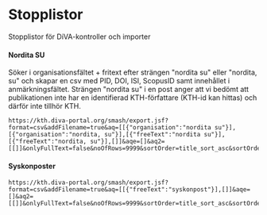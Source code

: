 # Stopplistor

Stopplistor för DiVA-kontroller och importer

#### Nordita SU
Söker i organisationsfältet + fritext efter strängen "nordita su" eller "nordita, su" och skapar en csv med PID, DOI, ISI, ScopusID samt innehållet i anmärkningsfältet. Strängen "nordita su" i en post anger att vi bedömt att publikationen inte har en identifierad KTH-författare (KTH-id kan hittas) och därför inte tillhör KTH.   

````
https://kth.diva-portal.org/smash/export.jsf?format=csv&addFilename=true&aq=[[{"organisation":"nordita su"}],[{"organisation":"nordita, su"}],[{"freeText":"nordita su"}],[{"freeText":"nordita, su"}],[]]&aqe=[]&aq2=[[]]&onlyFullText=false&noOfRows=9999&sortOrder=title_sort_asc&sortOrder2=title_sort_asc&csvType=publication&fl=PID,DOI,ISI,ScopusId,Notes
````

#### Syskonposter

````
https://kth.diva-portal.org/smash/export.jsf?format=csv&addFilename=true&aq=[[{"freeText":"syskonpost"}],[]]&aqe=[]&aq2=[[]]&onlyFullText=false&noOfRows=9999&sortOrder=title_sort_asc&sortOrder2=title_sort_asc&csvType=publication&fl=PID,DOI,ISI,ScopusId,Notes

````

